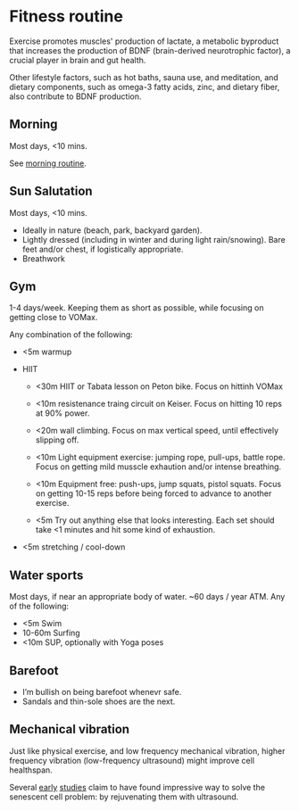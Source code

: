 # Fitness routine

Exercise promotes muscles' production of lactate, a metabolic byproduct that
increases the production of BDNF (brain-derived neurotrophic factor),
a crucial player in brain and gut health.

Other lifestyle factors, such as hot baths, sauna use, and meditation, and
dietary components, such as omega-3 fatty acids, zinc, and dietary fiber,
also contribute to BDNF production.

## Morning

Most days, <10 mins.

See [morning routine](morning.md).

## Sun Salutation

Most days, <10 mins.

- Ideally in nature (beach, park, backyard garden).
- Lightly dressed (including in winter and during light rain/snowing).
  Bare feet and/or chest, if logistically appropriate.
- Breathwork

## Gym

1-4 days/week. Keeping them as short as possible,
while focusing on getting close to VOMax.

Any combination of the following:

- <5m warmup
- HIIT

  - <30m HIIT or Tabata lesson on Peton bike.
    Focus on hittinh VOMax

  - <10m resistenance traing circuit on Keiser.
    Focus on hitting 10 reps at 90% power.

  - <20m wall climbing.
    Focus on max vertical speed, until effectively slipping off.

  - <10m Light equipment exercise: jumping rope, pull-ups, battle rope.
    Focus on getting mild musscle exhaution and/or intense breathing.

  - <10m Equipment free: push-ups, jump squats, pistol squats.
    Focus on getting 10-15 reps before being forced to advance to another exercise.

  - <5m Try out anything else that looks interesting.
    Each set should take <1 minutes and hit some kind of exhaustion.

- <5m stretching / cool-down

## Water sports

Most days, if near an appropriate body of water. ~60 days / year ATM. Any of the following:

- <5m Swim
- 10-60m Surfing
- <10m SUP, optionally with Yoga poses

## Barefoot

- I’m bullish on being barefoot whenevr safe.
- Sandals and thin-sole shoes are the next.

## Mechanical vibration

Just like physical exercise, and low frequency mechanical vibration, higher frequency
vibration (low-frequency ultrasound) might improve cell healthspan.

Several [early](https://www.biorxiv.org/content/10.1101/2022.12.08.519320v2) [studies](https://www.lifespan.io/news/ultrasound-reverses-senescence-in-cells)
claim to have found impressive way to solve the senescent cell problem:
by rejuvenating them with ultrasound.
